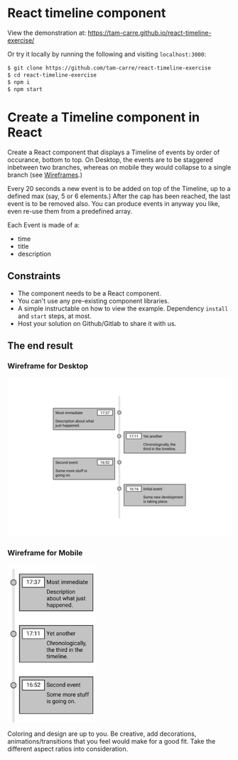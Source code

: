 # React timeline component

View the demonstration at: https://tam-carre.github.io/react-timeline-exercise/

Or try it locally by running the following and visiting `localhost:3000`:
```
$ git clone https://github.com/tam-carre/react-timeline-exercise
$ cd react-timeline-exercise
$ npm i
$ npm start
```

# Create a Timeline component in React

Create a React component that displays a Timeline of events by order of occurance, bottom to top. On Desktop, the events are to be staggered inbetween two branches, whereas on mobile they would collapse to a single branch (see [Wireframes](#the-end-result).)

Every 20 seconds a new event is to be added on top of the Timeline, up to a defined max (say, 5 or 6 elements.) After the cap has been reached, the last event is to be removed also. You can produce events in anyway you like, even re-use them from a predefined array.

Each Event is made of a:

- time
- title
- description

## Constraints

- The component needs to be a React component.
- You can't use any pre-existing component libraries.
- A simple instructable on how to view the example. Dependency `install` and `start` steps, at most.
- Host your solution on Github/Gitlab to share it with us.

## The end result

### Wireframe for Desktop

[<img src="timeline-desktop.jpg" width="600"/>](timeline-desktop.jpg)

### Wireframe for Mobile

[<img src="timeline-mobile.jpg" width="200"/>](timeline-mobile.jpg)

Coloring and design are up to you. Be creative, add decorations, animations/transitions that you feel would make for a good fit. Take the different aspect ratios into consideration.
